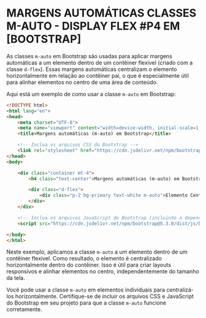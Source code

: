 # MARGENS AUTOMÁTICAS CLASSES M-AUTO - DISPLAY FLEX #P4 EM [BOOTSTRAP] 
As classes `m-auto` em Bootstrap são usadas para aplicar margens automáticas a um elemento dentro de um contêiner flexível (criado com a classe `d-flex`). Essas margens automáticas centralizam o elemento horizontalmente em relação ao contêiner pai, o que é especialmente útil para alinhar elementos no centro de uma área de conteúdo.

Aqui está um exemplo de como usar a classe `m-auto` em Bootstrap:

```html
<!DOCTYPE html>
<html lang="en">
<head>
    <meta charset="UTF-8">
    <meta name="viewport" content="width=device-width, initial-scale=1.0">
    <title>Margens automáticas (m-auto) em Bootstrap</title>

    <!-- Inclua os arquivos CSS do Bootstrap -->
    <link rel="stylesheet" href="https://cdn.jsdelivr.net/npm/bootstrap@5.3.0/dist/css/bootstrap.min.css">
</head>
<body>

    <div class="container mt-4">
        <h4 class="text-center">Margens automáticas (m-auto) em Bootstrap</h4>

        <div class="d-flex">
            <div class="p-2 bg-primary text-white m-auto">Elemento Central</div>
        </div>
    </div>

    <!-- Inclua os arquivos JavaScript do Bootstrap (incluindo a dependência do Popper.js) -->
    <script src="https://cdn.jsdelivr.net/npm/bootstrap@5.3.0/dist/js/bootstrap.min.js"></script>

</body>
</html>
```

Neste exemplo, aplicamos a classe `m-auto` a um elemento dentro de um contêiner flexível. Como resultado, o elemento é centralizado horizontalmente dentro do contêiner. Isso é útil para criar layouts responsivos e alinhar elementos no centro, independentemente do tamanho da tela.

Você pode usar a classe `m-auto` em elementos individuais para centralizá-los horizontalmente. Certifique-se de incluir os arquivos CSS e JavaScript do Bootstrap em seu projeto para que a classe `m-auto` funcione corretamente.